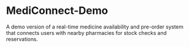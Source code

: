 # MediConnect-Demo
A demo version of a real-time medicine availability and pre-order system that connects users with nearby pharmacies for stock checks and reservations.
